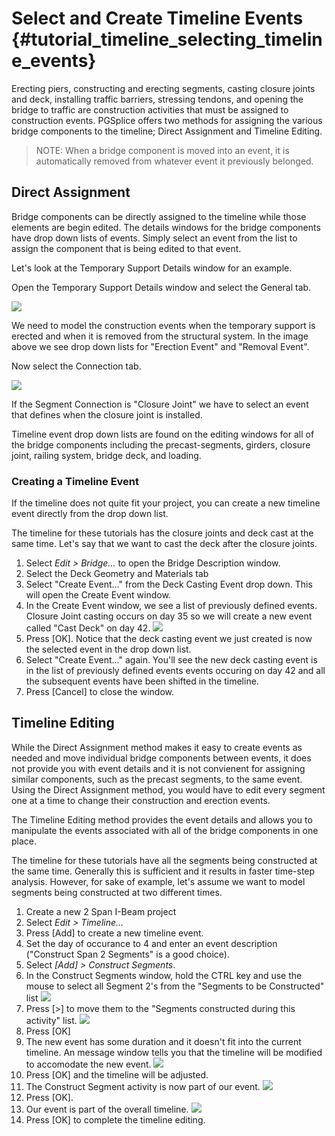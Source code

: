 Select and Create Timeline Events {#tutorial_timeline_selecting_timeline_events}
========================================================================================
Erecting piers, constructing and erecting segments, casting closure joints and deck, installing traffic barriers, stressing tendons, and opening the bridge to traffic are construction activities that must be assigned to construction events. PGSplice offers two methods for assigning the various bridge components to the timeline; Direct Assignment and Timeline Editing.

> NOTE: When a bridge component is moved into an event, it is automatically removed from whatever event it previously belonged.

Direct Assignment
------------------
Bridge components can be directly assigned to the timeline while those elements are begin edited. The details windows for the bridge components have drop down lists of events. Simply select an event from the list to assign the component that is being edited to that event.

Let's look at the Temporary Support Details window for an example.

Open the Temporary Support Details window and select the General tab.

![](Tutorial_Timeline_TS_General.png) 

We need to model the construction events when the temporary support is erected and when it is removed from the  structural system. In the image above we see drop down lists for "Erection Event" and "Removal Event".

Now select the Connection tab. 

![](Tutorial_Timeline_TS_Connection.png) 

If the Segment Connection is "Closure Joint" we have to select an event that defines when the closure joint is installed.

Timeline event drop down lists are found on the editing windows for all of the bridge components including the precast-segments, girders, closure joint, railing system, bridge deck, and loading.


### Creating a Timeline Event ###
If the timeline does not quite fit your project, you can create a new timeline event directly from the drop down list.

The timeline for these tutorials has the closure joints and deck cast at the same time. Let's say that we want to cast the deck after the closure joints.

1. Select *Edit > Bridge...* to open the Bridge Description window.
2. Select the Deck Geometry and Materials tab
3. Select "Create Event..." from the Deck Casting Event drop down. This will open the Create Event window. 
4. In the Create Event window, we see a list of previously defined events. Closure Joint casting occurs on day 35 so we will create a new event called "Cast Deck" on day 42. ![](Tutorial_Timeline_Create_Event.png)
5. Press [OK]. Notice that the deck casting event we just created is now the selected event in the drop down list.
6. Select "Create Event..." again. You'll see the new deck casting event is in the list of previously defined events events occuring on day 42 and all the subsequent events have been shifted in the timeline.
7. Press [Cancel] to close the window.


Timeline Editing
----------------
While the Direct Assignment method makes it easy to create events as needed and move individual bridge components between events, it does not provide you with event details and it is not convienent for assigning similar components, such as the precast segments, to the same event. Using the Direct Assignment method, you would have to edit every segment one at a time to change their construction and erection events.

The Timeline Editing method provides the event details and allows you to manipulate the events associated with all of the bridge components in one place.

The timeline for these tutorials have all the segments being constructed at the same time. Generally this is sufficient and it results in faster time-step analysis. However, for sake of example, let's assume we want to model segments being constructed at two different times.

1. Create a new 2 Span I-Beam project
2. Select *Edit > Timeline...*
3. Press [Add] to create a new timeline event.
4. Set the day of occurance to 4 and enter an event description ("Construct Span 2 Segments" is a good choice).
5. Select *[Add] > Construct Segments*.
6. In the Construct Segments window, hold the CTRL key and use the mouse to select all Segment 2's from the "Segments to be Constructed" list ![](Tutorial_Timeline_Construct_Segments_1.png)
7. Press [>] to move them to the "Segments constructed during this activity" list. ![](Tutorial_Timeline_Construct_Segments_2.png)
8. Press [OK]
9. The new event has some duration and it doesn't fit into the current timeline. An message window tells you that the timeline will be modified to accomodate the new event. ![](Tutorial_Timeline_Event_Warning.png)
10. Press [OK] and the timeline will be adjusted.
11. The Construct Segment activity is now part of our event. ![](Tutorial_Timeline_Event.png)
12. Press [OK].
13. Our event is part of the overall timeline. ![](Tutorial_Timeline_Revised_Timeline.png)
14. Press [OK] to complete the timeline editing.


